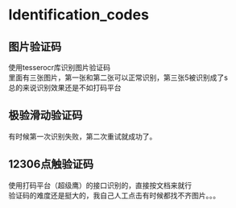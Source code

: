 # Identification_codes
## 图片验证码  
使用tesserocr库识别图片验证码  
里面有三张图片，第一张和第二张可以正常识别，第三张5被识别成了s  
总的来说识别效果还是不如打码平台  

## 极验滑动验证码
有时候第一次识别失败，第二次重试就成功了。

## 12306点触验证码
使用打码平台（超级鹰）的接口识别的，直接按文档来就行  
验证码的难度还是挺大的，我自己人工点击有时候都找不齐图片。。。

